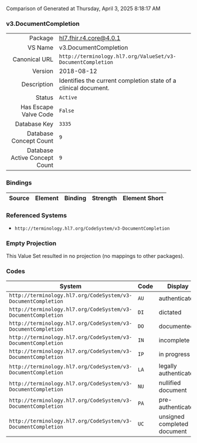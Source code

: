 Comparison of 
Generated at Thursday, April 3, 2025 8:18:17 AM

### v3.DocumentCompletion

|      |     |
| ---: | --- |
| Package | hl7.fhir.r4.core@4.0.1 |
| VS Name | v3.DocumentCompletion |
| Canonical URL | `http://terminology.hl7.org/ValueSet/v3-DocumentCompletion` |
| Version | 2018-08-12 |
| Description | Identifies the current completion state of a clinical document. |
| Status | `Active` |
| Has Escape Valve Code | `False` |
| Database Key | `3335` |
| Database Concept Count | `9` |
| Database Active Concept Count | `9` |
### Bindings

| Source | Element | Binding | Strength | Element Short |
| ------ | ------- | ------- | -------- | ------------- |

### Referenced Systems

* `http://terminology.hl7.org/CodeSystem/v3-DocumentCompletion`
### Empty Projection

This Value Set resulted in no projection (no mappings to other packages).

### Codes

| System | Code | Display |
| ------ | ---- | ------- |
| `http://terminology.hl7.org/CodeSystem/v3-DocumentCompletion` | `AU` | authenticated |
| `http://terminology.hl7.org/CodeSystem/v3-DocumentCompletion` | `DI` | dictated |
| `http://terminology.hl7.org/CodeSystem/v3-DocumentCompletion` | `DO` | documented |
| `http://terminology.hl7.org/CodeSystem/v3-DocumentCompletion` | `IN` | incomplete |
| `http://terminology.hl7.org/CodeSystem/v3-DocumentCompletion` | `IP` | in progress |
| `http://terminology.hl7.org/CodeSystem/v3-DocumentCompletion` | `LA` | legally authenticated |
| `http://terminology.hl7.org/CodeSystem/v3-DocumentCompletion` | `NU` | nullified document |
| `http://terminology.hl7.org/CodeSystem/v3-DocumentCompletion` | `PA` | pre-authenticated |
| `http://terminology.hl7.org/CodeSystem/v3-DocumentCompletion` | `UC` | unsigned completed document |
